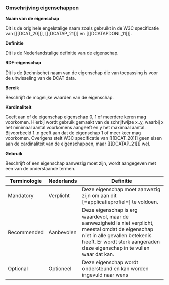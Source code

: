 ### Omschrijving eigenschappen

<b>Naam van de eigenschap</b>

Dit is de originele engelstalige naam zoals gebruikt in de W3C specificatie van [[[DCAT_20]]], [[[DCATAP_21]]] en [[[DCATAPDONL_11]]].

<b>Definitie</b>

Dit is de Nederlandstalige definitie van de eigenschap.

<b>RDF-eigenschap</b>

Dit is de (technische) naam van de eigenschap die van toepassing is voor de uitwisseling van de DCAT data.

<b>Bereik</b>

Beschrijft de mogelijke waarden van de eigenschap.

<b>Kardinaliteit</b>

Geeft aan of de eigenschap eigenschap 0, 1 of meerdere keren mag voorkomen. Hierbij wordt gebruik gemaakt van de schrijfwijze x..y, waarbij x het minimaal aantal voorkomens aangeeft en y het maximaal aantal. Bijvoorbeeld 1..n geeft aan dat de eigenschap 1 of meer keer mag voorkomen.
Overigens stelt W3C specificatie van [[[DCAT_20]]] geen eisen aan de cardinaliteit van de eigenschappen, maar [[[DCATAP_21]]] wel.

<b>Gebruik</b>

Beschrijft of een eigenschap aanwezig moet zijn, wordt aangegeven met een van de onderstaande termen.

| Terminologie | Nederlands | Definitie                                                                   |
| ------------ | ---------- | --------------------------------------------------------------------------- |
| Mandatory    | Verplicht  | Deze eigenschap moet aanwezig zijn om aan dit [=applicatieprofiel=] te voldoen. |
| Recommended  | Aanbevolen | Deze eigenschap is erg waardevol, maar de aanwezigheid is niet verplicht, meestal omdat de eigenschap niet in alle gevallen betekenis heeft. Er wordt sterk aangeraden deze eigenschap in te vullen waar dat kan.  |
| Optional     | Optioneel  | Deze eigenschap wordt ondersteund en kan worden ingevuld naar wens          |

